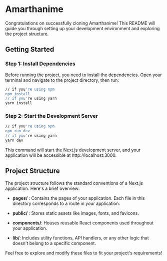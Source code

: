 # Amarthanime

Congratulations on successfully cloning Amarthanime! This README will guide you through setting up your development environment and exploring the project structure.

## Getting Started

### Step 1: Install Dependencies
Before running the project, you need to install the dependencies. Open your terminal and navigate to the project directory, then run:
```bash
// if you're using npm
npm install
// if you're using yarn
yarn install
```

### Step 2: Start the Development Server

```bash
// if you're using npm
npm run dev
// if you're using yarn
yarn dev
```
This command will start the Next.js development server, and your application will be accessible at http://localhost:3000.

## Project Structure
The project structure follows the standard conventions of a Next.js application. Here's a brief overview:

- **pages/** : Contains the pages of your application. Each file in this directory corresponds to a route in your application.

- **public/** : Stores static assets like images, fonts, and favicons.

- **components/**: Houses reusable React components used throughout your application.

- **lib/**: Includes utility functions, API handlers, or any other logic that doesn't belong to a specific component.

Feel free to explore and modify these files to fit your project's requirements!
